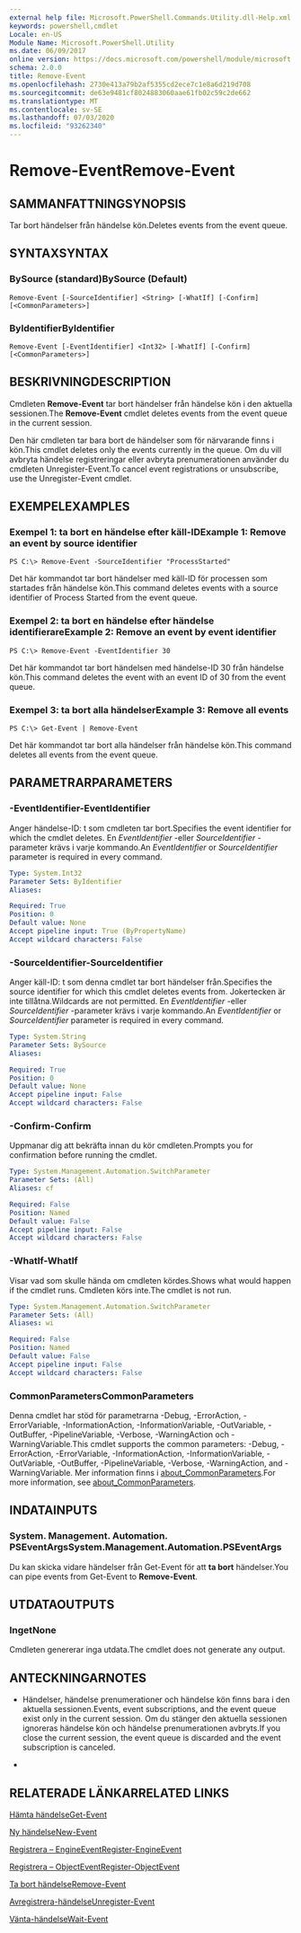 ```yaml
---
external help file: Microsoft.PowerShell.Commands.Utility.dll-Help.xml
keywords: powershell,cmdlet
Locale: en-US
Module Name: Microsoft.PowerShell.Utility
ms.date: 06/09/2017
online version: https://docs.microsoft.com/powershell/module/microsoft.powershell.utility/remove-event?view=powershell-7&WT.mc_id=ps-gethelp
schema: 2.0.0
title: Remove-Event
ms.openlocfilehash: 2730e413a79b2af5355cd2ece7c1e8a6d219d708
ms.sourcegitcommit: de63e9481cf8024883060aae61fb02c59c2de662
ms.translationtype: MT
ms.contentlocale: sv-SE
ms.lasthandoff: 07/03/2020
ms.locfileid: "93262340"
---
```

# <span data-ttu-id="67177-103">Remove-Event</span><span class="sxs-lookup"><span data-stu-id="67177-103">Remove-Event</span></span>

## <span data-ttu-id="67177-104">SAMMANFATTNING</span><span class="sxs-lookup"><span data-stu-id="67177-104">SYNOPSIS</span></span>
<span data-ttu-id="67177-105">Tar bort händelser från händelse kön.</span><span class="sxs-lookup"><span data-stu-id="67177-105">Deletes events from the event queue.</span></span>

## <span data-ttu-id="67177-106">SYNTAX</span><span class="sxs-lookup"><span data-stu-id="67177-106">SYNTAX</span></span>

### <span data-ttu-id="67177-107">BySource (standard)</span><span class="sxs-lookup"><span data-stu-id="67177-107">BySource (Default)</span></span>

```
Remove-Event [-SourceIdentifier] <String> [-WhatIf] [-Confirm] [<CommonParameters>]
```

### <span data-ttu-id="67177-108">ByIdentifier</span><span class="sxs-lookup"><span data-stu-id="67177-108">ByIdentifier</span></span>

```
Remove-Event [-EventIdentifier] <Int32> [-WhatIf] [-Confirm] [<CommonParameters>]
```

## <span data-ttu-id="67177-109">BESKRIVNING</span><span class="sxs-lookup"><span data-stu-id="67177-109">DESCRIPTION</span></span>
<span data-ttu-id="67177-110">Cmdleten **Remove-Event** tar bort händelser från händelse kön i den aktuella sessionen.</span><span class="sxs-lookup"><span data-stu-id="67177-110">The **Remove-Event** cmdlet deletes events from the event queue in the current session.</span></span>

<span data-ttu-id="67177-111">Den här cmdleten tar bara bort de händelser som för närvarande finns i kön.</span><span class="sxs-lookup"><span data-stu-id="67177-111">This cmdlet deletes only the events currently in the queue.</span></span>
<span data-ttu-id="67177-112">Om du vill avbryta händelse registreringar eller avbryta prenumerationen använder du cmdleten Unregister-Event.</span><span class="sxs-lookup"><span data-stu-id="67177-112">To cancel event registrations or unsubscribe, use the Unregister-Event cmdlet.</span></span>

## <span data-ttu-id="67177-113">EXEMPEL</span><span class="sxs-lookup"><span data-stu-id="67177-113">EXAMPLES</span></span>

### <span data-ttu-id="67177-114">Exempel 1: ta bort en händelse efter käll-ID</span><span class="sxs-lookup"><span data-stu-id="67177-114">Example 1: Remove an event by source identifier</span></span>

```
PS C:\> Remove-Event -SourceIdentifier "ProcessStarted"
```

<span data-ttu-id="67177-115">Det här kommandot tar bort händelser med käll-ID för processen som startades från händelse kön.</span><span class="sxs-lookup"><span data-stu-id="67177-115">This command deletes events with a source identifier of Process Started from the event queue.</span></span>

### <span data-ttu-id="67177-116">Exempel 2: ta bort en händelse efter händelse identifierare</span><span class="sxs-lookup"><span data-stu-id="67177-116">Example 2: Remove an event by event identifier</span></span>

```
PS C:\> Remove-Event -EventIdentifier 30
```

<span data-ttu-id="67177-117">Det här kommandot tar bort händelsen med händelse-ID 30 från händelse kön.</span><span class="sxs-lookup"><span data-stu-id="67177-117">This command deletes the event with an event ID of 30 from the event queue.</span></span>

### <span data-ttu-id="67177-118">Exempel 3: ta bort alla händelser</span><span class="sxs-lookup"><span data-stu-id="67177-118">Example 3: Remove all events</span></span>

```
PS C:\> Get-Event | Remove-Event
```

<span data-ttu-id="67177-119">Det här kommandot tar bort alla händelser från händelse kön.</span><span class="sxs-lookup"><span data-stu-id="67177-119">This command deletes all events from the event queue.</span></span>

## <span data-ttu-id="67177-120">PARAMETRAR</span><span class="sxs-lookup"><span data-stu-id="67177-120">PARAMETERS</span></span>

### <span data-ttu-id="67177-121">-EventIdentifier</span><span class="sxs-lookup"><span data-stu-id="67177-121">-EventIdentifier</span></span>
<span data-ttu-id="67177-122">Anger händelse-ID: t som cmdleten tar bort.</span><span class="sxs-lookup"><span data-stu-id="67177-122">Specifies the event identifier for which the cmdlet deletes.</span></span>
<span data-ttu-id="67177-123">En *EventIdentifier* -eller *SourceIdentifier* -parameter krävs i varje kommando.</span><span class="sxs-lookup"><span data-stu-id="67177-123">An *EventIdentifier* or *SourceIdentifier* parameter is required in every command.</span></span>

```yaml
Type: System.Int32
Parameter Sets: ByIdentifier
Aliases:

Required: True
Position: 0
Default value: None
Accept pipeline input: True (ByPropertyName)
Accept wildcard characters: False
```

### <span data-ttu-id="67177-124">-SourceIdentifier</span><span class="sxs-lookup"><span data-stu-id="67177-124">-SourceIdentifier</span></span>
<span data-ttu-id="67177-125">Anger käll-ID: t som denna cmdlet tar bort händelser från.</span><span class="sxs-lookup"><span data-stu-id="67177-125">Specifies the source identifier for which this cmdlet deletes events from.</span></span>
<span data-ttu-id="67177-126">Jokertecken är inte tillåtna.</span><span class="sxs-lookup"><span data-stu-id="67177-126">Wildcards are not permitted.</span></span>
<span data-ttu-id="67177-127">En *EventIdentifier* -eller *SourceIdentifier* -parameter krävs i varje kommando.</span><span class="sxs-lookup"><span data-stu-id="67177-127">An *EventIdentifier* or *SourceIdentifier* parameter is required in every command.</span></span>

```yaml
Type: System.String
Parameter Sets: BySource
Aliases:

Required: True
Position: 0
Default value: None
Accept pipeline input: False
Accept wildcard characters: False
```

### <span data-ttu-id="67177-128">-Confirm</span><span class="sxs-lookup"><span data-stu-id="67177-128">-Confirm</span></span>
<span data-ttu-id="67177-129">Uppmanar dig att bekräfta innan du kör cmdleten.</span><span class="sxs-lookup"><span data-stu-id="67177-129">Prompts you for confirmation before running the cmdlet.</span></span>

```yaml
Type: System.Management.Automation.SwitchParameter
Parameter Sets: (All)
Aliases: cf

Required: False
Position: Named
Default value: False
Accept pipeline input: False
Accept wildcard characters: False
```

### <span data-ttu-id="67177-130">-WhatIf</span><span class="sxs-lookup"><span data-stu-id="67177-130">-WhatIf</span></span>
<span data-ttu-id="67177-131">Visar vad som skulle hända om cmdleten kördes.</span><span class="sxs-lookup"><span data-stu-id="67177-131">Shows what would happen if the cmdlet runs.</span></span>
<span data-ttu-id="67177-132">Cmdleten körs inte.</span><span class="sxs-lookup"><span data-stu-id="67177-132">The cmdlet is not run.</span></span>

```yaml
Type: System.Management.Automation.SwitchParameter
Parameter Sets: (All)
Aliases: wi

Required: False
Position: Named
Default value: False
Accept pipeline input: False
Accept wildcard characters: False
```

### <span data-ttu-id="67177-133">CommonParameters</span><span class="sxs-lookup"><span data-stu-id="67177-133">CommonParameters</span></span>
<span data-ttu-id="67177-134">Denna cmdlet har stöd för parametrarna -Debug, -ErrorAction, -ErrorVariable, -InformationAction, -InformationVariable, -OutVariable, -OutBuffer, -PipelineVariable, -Verbose, -WarningAction och -WarningVariable.</span><span class="sxs-lookup"><span data-stu-id="67177-134">This cmdlet supports the common parameters: -Debug, -ErrorAction, -ErrorVariable, -InformationAction, -InformationVariable, -OutVariable, -OutBuffer, -PipelineVariable, -Verbose, -WarningAction, and -WarningVariable.</span></span> <span data-ttu-id="67177-135">Mer information finns i [about_CommonParameters](https://go.microsoft.com/fwlink/?LinkID=113216).</span><span class="sxs-lookup"><span data-stu-id="67177-135">For more information, see [about_CommonParameters](https://go.microsoft.com/fwlink/?LinkID=113216).</span></span>

## <span data-ttu-id="67177-136">INDATA</span><span class="sxs-lookup"><span data-stu-id="67177-136">INPUTS</span></span>

### <span data-ttu-id="67177-137">System. Management. Automation. PSEventArgs</span><span class="sxs-lookup"><span data-stu-id="67177-137">System.Management.Automation.PSEventArgs</span></span>
<span data-ttu-id="67177-138">Du kan skicka vidare händelser från Get-Event för att **ta bort** händelser.</span><span class="sxs-lookup"><span data-stu-id="67177-138">You can pipe events from Get-Event to **Remove-Event**.</span></span>

## <span data-ttu-id="67177-139">UTDATA</span><span class="sxs-lookup"><span data-stu-id="67177-139">OUTPUTS</span></span>

### <span data-ttu-id="67177-140">Inget</span><span class="sxs-lookup"><span data-stu-id="67177-140">None</span></span>
<span data-ttu-id="67177-141">Cmdleten genererar inga utdata.</span><span class="sxs-lookup"><span data-stu-id="67177-141">The cmdlet does not generate any output.</span></span>

## <span data-ttu-id="67177-142">ANTECKNINGAR</span><span class="sxs-lookup"><span data-stu-id="67177-142">NOTES</span></span>

* <span data-ttu-id="67177-143">Händelser, händelse prenumerationer och händelse kön finns bara i den aktuella sessionen.</span><span class="sxs-lookup"><span data-stu-id="67177-143">Events, event subscriptions, and the event queue exist only in the current session.</span></span> <span data-ttu-id="67177-144">Om du stänger den aktuella sessionen ignoreras händelse kön och händelse prenumerationen avbryts.</span><span class="sxs-lookup"><span data-stu-id="67177-144">If you close the current session, the event queue is discarded and the event subscription is canceled.</span></span>

*

## <span data-ttu-id="67177-145">RELATERADE LÄNKAR</span><span class="sxs-lookup"><span data-stu-id="67177-145">RELATED LINKS</span></span>

[<span data-ttu-id="67177-146">Hämta händelse</span><span class="sxs-lookup"><span data-stu-id="67177-146">Get-Event</span></span>](Get-Event.md)

[<span data-ttu-id="67177-147">Ny händelse</span><span class="sxs-lookup"><span data-stu-id="67177-147">New-Event</span></span>](New-Event.md)

[<span data-ttu-id="67177-148">Registrera – EngineEvent</span><span class="sxs-lookup"><span data-stu-id="67177-148">Register-EngineEvent</span></span>](Register-EngineEvent.md)

[<span data-ttu-id="67177-149">Registrera – ObjectEvent</span><span class="sxs-lookup"><span data-stu-id="67177-149">Register-ObjectEvent</span></span>](Register-ObjectEvent.md)

[<span data-ttu-id="67177-150">Ta bort händelse</span><span class="sxs-lookup"><span data-stu-id="67177-150">Remove-Event</span></span>](Remove-Event.md)

[<span data-ttu-id="67177-151">Avregistrera-händelse</span><span class="sxs-lookup"><span data-stu-id="67177-151">Unregister-Event</span></span>](Unregister-Event.md)

[<span data-ttu-id="67177-152">Vänta-händelse</span><span class="sxs-lookup"><span data-stu-id="67177-152">Wait-Event</span></span>](Wait-Event.md)
